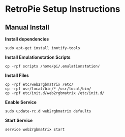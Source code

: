 # RetroPie Setup Instructions

Manual Install
-------

**Install dependencies**
```
sudo apt-get install inotify-tools
```

**Install Emulationstation Scripts**
```
cp -rpf scripts /home/pi/.emulationstation/
```

**Install Files**
```
cp -rpf etc/web2rgbmatrix /etc/
cp -rpf usr/local/bin/* /usr/local/bin/
cp -rpf etc/init.d/web2rgbmatrix /etc/init.d/
```

**Enable Service**
```
sudo update-rc.d web2rgbmatrix defaults
```

**Start Service**
```
service web2rgbmatrix start
```
